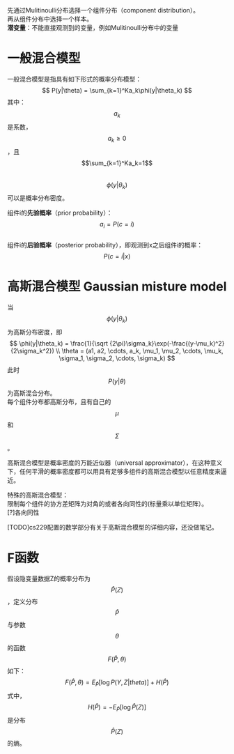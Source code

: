 先通过Mulitinoulli分布选择一个组件分布（component distribution）。  
再从组件分布中选择一个样本。  
**潜变量**：不能直接观测到的变量，例如Mulitinoulli分布中的变量

# 一般混合模型

一般混合模型是指具有如下形式的概率分布模型：  
$$
P(y|\theta) = \sum_{k=1}^Ka_k\phi(y|\theta_k)
$$
其中：  
$$a_k$$是系数，$$a_k \ge 0$$，且$$\sum_{k=1}^Ka_k=1$$  
$$\phi(y|\theta_k)$$可以是概率分布密度。  

组件i的**先验概率**（prior probability）：$$a_i = P(c=i)$$  
组件i的**后验概率**（posterior probability），即观测到x之后组件i的概率：$$P(c=i|x)$$  

# 高斯混合模型 Gaussian misture model

当$$\phi(y|\theta_k)$$为高斯分布密度，即  
$$
\phi(y|\theta_k) = \frac{1}{\sqrt {2\pi}\sigma_k}\exp(-\frac{(y-\mu_k)^2}{2\sigma_k^2})  \\
\theta = (a1, a2, \cdots, a_k, \mu_1, \mu_2, \cdots, \mu_k, \sigma_1, \sigma_2, \cdots, \sigma_k)
$$
此时$$P(y|\theta)$$为高斯混合分布。  
每个组件分布都高斯分布，且有自己的$$\mu$$和$$\Sigma$$。  

高斯混合模型是概率密度的万能近似器（universal approximator），在这种意义下，任何平滑的概率密度都可以用具有足够多组件的高斯混合模型以任意精度来逼近。

特殊的高斯混合模型：  
限制每个组件的协方差矩阵为对角的或者各向同性的(标量乘以单位矩阵）。  
[?]各向同性

[TODO]cs229配置的数学部分有关于高斯混合模型的详细内容，还没做笔记。

# F函数

假设隐变量数据Z的概率分布为$$\hat P(Z)$$，定义分布$$\hat P$$与参数$$\theta$$的函数$$F(\hat P, \theta)$$如下：  
$$
F(\hat P, \theta) = E_{\hat P}[\log P(Y, Z|theta)] + H(\hat P)
$$
式中，$$H(\hat P) = -E_{\hat P}[\log \hat P(Z)]$$是分布$$\hat P(Z)$$的熵。  